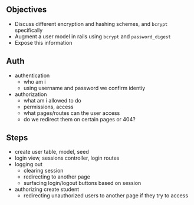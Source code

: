 ## Objectives
- Discuss different encryption and hashing schemes, and `bcrypt` specifically
- Augment a user model in rails using `bcrypt` and `password_digest`
- Expose this information

## Auth
- authentication
  - who am i
  - using username and password we confirm identiy
- authorization
  - what am i allowed to do
  - permissions, access
  - what pages/routes can the user access
  - do we redirect them on certain pages or 404?

## Steps
- create user table, model, seed
- login view, sessions controller, login routes
- logging out
  - clearing session
  - redirecting to another page
  - surfacing login/logout buttons based on session
- authorizing create student
  - redirecting unauthorized users to another page if they try to access
